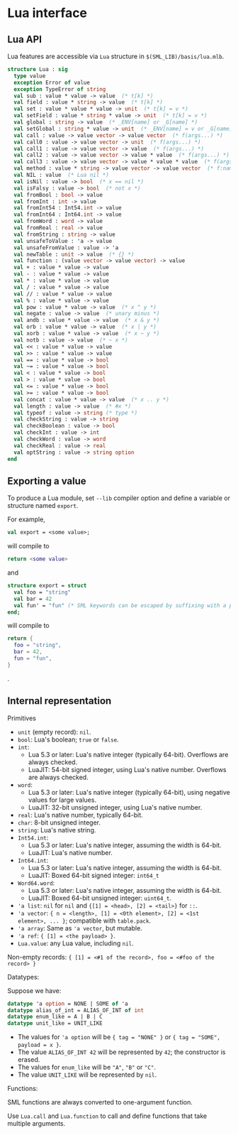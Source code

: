 # Lua interface

## Lua API

Lua features are accessible via `Lua` structure in `$(SML_LIB)/basis/lua.mlb`.

```sml
structure Lua : sig
  type value
  exception Error of value
  exception TypeError of string
  val sub : value * value -> value  (* t[k] *)
  val field : value * string -> value  (* t[k] *)
  val set : value * value * value -> unit  (* t[k] = v *)
  val setField : value * string * value -> unit  (* t[k] = v *)
  val global : string -> value  (* _ENV[name] or _G[name] *)
  val setGlobal : string * value -> unit  (* _ENV[name] = v or _G[name] = v *)
  val call : value -> value vector -> value vector  (* f(args...) *)
  val call0 : value -> value vector -> unit  (* f(args...) *)
  val call1 : value -> value vector -> value  (* f(args...) *)
  val call2 : value -> value vector -> value * value  (* f(args...) *)
  val call3 : value -> value vector -> value * value * value  (* f(args...) *)
  val method : value * string -> value vector -> value vector  (* f:name(args...) *)
  val NIL : value  (* Lua nil *)
  val isNil : value -> bool  (* x == nil *)
  val isFalsy : value -> bool  (* not x *)
  val fromBool : bool -> value
  val fromInt : int -> value
  val fromInt54 : Int54.int -> value
  val fromInt64 : Int64.int -> value
  val fromWord : word -> value
  val fromReal : real -> value
  val fromString : string -> value
  val unsafeToValue : 'a -> value
  val unsafeFromValue : value -> 'a
  val newTable : unit -> value  (* {} *)
  val function : (value vector -> value vector) -> value
  val + : value * value -> value
  val - : value * value -> value
  val * : value * value -> value
  val / : value * value -> value
  val // : value * value -> value
  val % : value * value -> value
  val pow : value * value -> value  (* x ^ y *)
  val negate : value -> value  (* unary minus *)
  val andb : value * value -> value  (* x & y *)
  val orb : value * value -> value  (* x | y *)
  val xorb : value * value -> value  (* x ~ y *)
  val notb : value -> value  (* ~ x *)
  val << : value * value -> value
  val >> : value * value -> value
  val == : value * value -> bool
  val ~= : value * value -> bool
  val < : value * value -> bool
  val > : value * value -> bool
  val <= : value * value -> bool
  val >= : value * value -> bool
  val concat : value * value -> value  (* x .. y *)
  val length : value -> value  (* #x *)
  val typeof : value -> string (* type *)
  val checkString : value -> string
  val checkBoolean : value -> bool
  val checkInt : value -> int
  val checkWord : value -> word
  val checkReal : value -> real
  val optString : value -> string option
end
```

## Exporting a value

To produce a Lua module, set `--lib` compiler option and define a variable or structure named `export`.

For example,

```sml
val export = <some value>;
```

will compile to

```lua
return <some value>
```

and

```sml
structure export = struct
  val foo = "string"
  val bar = 42
  val fun' = "fun" (* SML keywords can be escaped by suffixing with a prime *)
end;
```

will compile to

```lua
return {
  foo = "string",
  bar = 42,
  fun = "fun",
}
```
.

## Internal representation

Primitives

* `unit` (empty record): `nil`.
* `bool`: Lua's boolean; `true` or `false`.
* `int`:
    * Lua 5.3 or later: Lua's native integer (typically 64-bit). Overflows are always checked.
    * LuaJIT: 54-bit signed integer, using Lua's native number. Overflows are always checked.
* `word`:
    * Lua 5.3 or later: Lua's native integer (typically 64-bit), using negative values for large values.
    * LuaJIT: 32-bit unsigned integer, using Lua's native number.
* `real`: Lua's native number, typically 64-bit.
* `char`: 8-bit unsigned integer.
* `string`: Lua's native string.
* `Int54.int`:
    * Lua 5.3 or later: Lua's native integer, assuming the width is 64-bit.
    * LuaJIT: Lua's native number.
* `Int64.int`:
    * Lua 5.3 or later: Lua's native integer, assuming the width is 64-bit.
    * LuaJIT: Boxed 64-bit signed integer: `int64_t`
* `Word64.word`:
    * Lua 5.3 or later: Lua's native integer, assuming the width is 64-bit.
    * LuaJIT: Boxed 64-bit unsigned integer: `uint64_t`.
* `'a list`: `nil` for `nil` and `{[1] = <head>, [2] = <tail>}` for `::`.
* `'a vector`: `{ n = <length>, [1] = <0th element>, [2] = <1st element>, ... }`; compatible with `table.pack`.
* `'a array`: Same as `'a vector`, but mutable.
* `'a ref`: `{ [1] = <the payload> }`.
* `Lua.value`: any Lua value, including `nil`.

Non-empty records: `{ [1] = <#1 of the record>, foo = <#foo of the record> }`

Datatypes:

Suppose we have:

```sml
datatype 'a option = NONE | SOME of 'a
datatype alias_of_int = ALIAS_OF_INT of int
datatype enum_like = A | B | C
datatype unit_like = UNIT_LIKE
```

* The values for `'a option` will be `{ tag = "NONE" }` or `{ tag = "SOME", payload = x }`.
* The value `ALIAS_OF_INT 42` will be represented by `42`; the constructor is erased.
* The values for `enum_like` will be `"A"`, `"B"` or `"C"`.
* The value `UNIT_LIKE` will be represented by `nil`.


Functions:

SML functions are always converted to one-argument function.

Use `Lua.call` and `Lua.function` to call and define functions that take multiple arguments.
